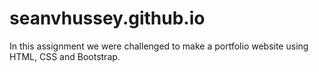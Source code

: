 # seanvhussey.github.io

In this assignment we were challenged to make a portfolio website using HTML, CSS and Bootstrap.
